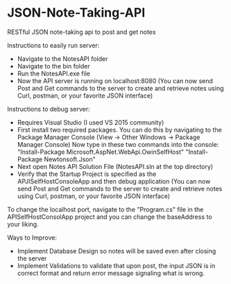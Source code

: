 # JSON-Note-Taking-API
RESTful JSON note-taking api to post and get notes

Instructions to easily run server:
- Navigate to the NotesAPI folder
- Navigate to the bin folder
- Run the NotesAPI.exe file
- Now the API server is running on localhost:8080
(You can now send Post and Get commands to the server to create and retrieve notes using Curl, postman, or your favorite JSON interface)

Instructions to debug server:
- Requires Visual Studio (I used VS 2015 community)
- First install two required packages. 
    You can do this by navigating to the Package Manager Console 
    (View -> Other Windows -> Package Manager Console)
    Now type in these two commands into the console:
    "Install-Package Microsoft.AspNet.WebApi.OwinSelfHost"
    "Install-Package Newtonsoft.Json"
- Next open Notes API Solution File (NotesAPI.sln at the top directory)
- Verify that the Startup Project is specified as the APJISelfHostConsoleApp and then debug application
(You can now send Post and Get commands to the server to create and retrieve notes using Curl, postman, or your favorite JSON interface)


To change the localhost port, navigate to the "Program.cs" file in the APISelfHostConsolApp project and you can change the baseAddress to your liking. 


Ways to Improve:
- Implement Database Design so notes will be saved even after closing the server
- Implement Validations to validate that upon post, the input JSON is in correct format and return error message signaling what is wrong.
